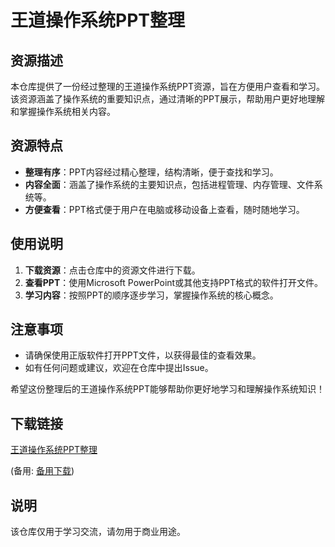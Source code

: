 # 王道操作系统PPT整理

## 资源描述

本仓库提供了一份经过整理的王道操作系统PPT资源，旨在方便用户查看和学习。该资源涵盖了操作系统的重要知识点，通过清晰的PPT展示，帮助用户更好地理解和掌握操作系统相关内容。

## 资源特点

- **整理有序**：PPT内容经过精心整理，结构清晰，便于查找和学习。
- **内容全面**：涵盖了操作系统的主要知识点，包括进程管理、内存管理、文件系统等。
- **方便查看**：PPT格式便于用户在电脑或移动设备上查看，随时随地学习。

## 使用说明

1. **下载资源**：点击仓库中的资源文件进行下载。
2. **查看PPT**：使用Microsoft PowerPoint或其他支持PPT格式的软件打开文件。
3. **学习内容**：按照PPT的顺序逐步学习，掌握操作系统的核心概念。

## 注意事项

- 请确保使用正版软件打开PPT文件，以获得最佳的查看效果。
- 如有任何问题或建议，欢迎在仓库中提出Issue。

希望这份整理后的王道操作系统PPT能够帮助你更好地学习和理解操作系统知识！

## 下载链接
[王道操作系统PPT整理](https://pan.quark.cn/s/620982e23416) 

(备用: [备用下载](https://pan.baidu.com/s/1ddkICCG4JkyZ_DWtLQSgSw?pwd=1234))

## 说明

该仓库仅用于学习交流，请勿用于商业用途。

